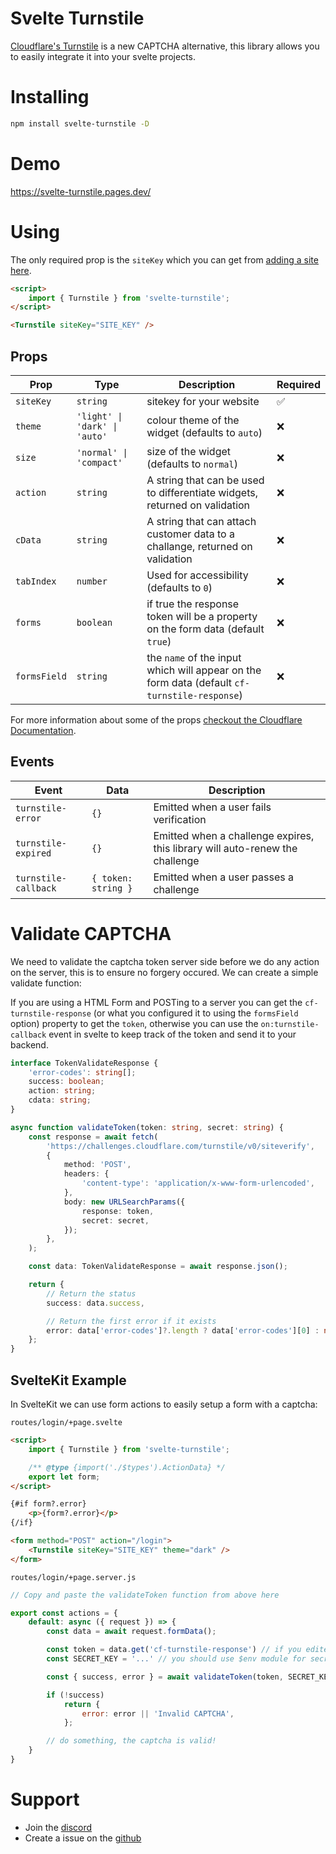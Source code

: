# Svelte Turnstile

[Cloudflare's Turnstile](https://developers.cloudflare.com/turnstile/) is a new CAPTCHA alternative, this library allows you to easily integrate it into your svelte projects.

# Installing

```sh
npm install svelte-turnstile -D
```

# Demo

https://svelte-turnstile.pages.dev/

# Using

The only required prop is the `siteKey` which you can get from [adding a site here](https://dash.cloudflare.com/?to=/:account/turnstile).

```html
<script>
    import { Turnstile } from 'svelte-turnstile';
</script>

<Turnstile siteKey="SITE_KEY" />
```

## Props

| Prop         | Type                                   | Description                                                                                  | Required                                     |
|--------------|----------------------------------------|----------------------------------------------------------------------------------------------|----------------------------------------------|
| `siteKey`    | `string`                               | sitekey for your website                                                                     | ✅                                           |
| `theme`      | `'light' \| 'dark' \| 'auto'`          | colour theme of the widget (defaults to `auto`)                                              | ❌                                           |
| `size`       | `'normal' \| 'compact'`                | size of the widget (defaults to `normal`)                                                    | ❌                                           |
| `action`     | `string`                               | A string that can be used to differentiate widgets, returned on validation                   | ❌                                           |
| `cData`      | `string`                               | A string that can attach customer data to a challange, returned on validation                | ❌                                           |
| `tabIndex`   | `number`                               | Used for accessibility (defaults to `0`)                                                     | ❌                                           |
| `forms`      | `boolean`                              | if true the response token will be a property on the form data (default `true`)              | ❌                                           |
| `formsField` | `string`                               | the `name` of the input which will appear on the form data (default `cf-turnstile-response`) | ❌                                           |

For more information about some of the props [checkout the Cloudflare Documentation](https://developers.cloudflare.com/turnstile/get-started/client-side-rendering/#configurations).

## Events

| Event                | Data                | Description                                                                  |
|----------------------|---------------------|------------------------------------------------------------------------------|
| `turnstile-error`    | `{}`                | Emitted when a user fails verification                                       |
| `turnstile-expired`  | `{}`                | Emitted when a challenge expires, this library will auto-renew the challenge |
| `turnstile-callback` | `{ token: string }` | Emitted when a user passes a challenge                                       |

# Validate CAPTCHA

We need to validate the captcha token server side before we do any action on the server, this is to ensure no forgery occured. We can create a simple validate function:

If you are using a HTML Form and POSTing to a server you can get the `cf-turnstile-response` (or what you configured it to using the `formsField` option) property to get the `token`, otherwise you can use the `on:turnstile-callback` event in svelte to keep track of the token and send it to your backend.

```ts
interface TokenValidateResponse {
    'error-codes': string[];
    success: boolean;
    action: string;
    cdata: string;
}

async function validateToken(token: string, secret: string) {
    const response = await fetch(
        'https://challenges.cloudflare.com/turnstile/v0/siteverify',
        {
            method: 'POST',
            headers: {
                'content-type': 'application/x-www-form-urlencoded',
            },
            body: new URLSearchParams({
                response: token,
                secret: secret,
            });
        },
    );

    const data: TokenValidateResponse = await response.json();

    return {
        // Return the status
        success: data.success,

        // Return the first error if it exists
        error: data['error-codes']?.length ? data['error-codes'][0] : null,
    };
}
```

## SvelteKit Example

In SvelteKit we can use form actions to easily setup a form with a captcha:

`routes/login/+page.svelte`
```html
<script>
    import { Turnstile } from 'svelte-turnstile';

    /** @type {import('./$types').ActionData} */
    export let form;
</script>

{#if form?.error}
    <p>{form?.error}</p>
{/if}

<form method="POST" action="/login">
    <Turnstile siteKey="SITE_KEY" theme="dark" />
</form>
```

`routes/login/+page.server.js`
```js
// Copy and paste the validateToken function from above here

export const actions = {
    default: async ({ request }) => {
        const data = await request.formData();

        const token = data.get('cf-turnstile-response') // if you edited the formsField option change this
        const SECRET_KEY = '...' // you should use $env module for secrets

        const { success, error } = await validateToken(token, SECRET_KEY);

        if (!success)
            return {
                error: error || 'Invalid CAPTCHA',
            };

        // do something, the captcha is valid!
    }
}
```

# Support

-   Join the [discord](https://discord.gg/2Vd4wAjJnm)<br>
-   Create a issue on the [github](https://github.com/ghostdevv/svelte-turnstile)
